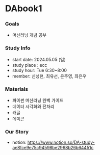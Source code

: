 # DAbook1
### Goals
- 머신러닝 개념 공부
### Study Info
- start date: 2024.05.05 (일)
- study place : ecc
- study hour: Tue 6:30~8:00
- member: 신성현, 최유선, 윤주영, 최은우
### Materials
- 파이썬 머신러닝 완벽 가이드
- 데이터 시각화와 전처리
- 캐글
- 데이콘
### Our Story
- notion: https://www.notion.so/DA-study-ae8fce9e75c94598be2968b26b64451c

